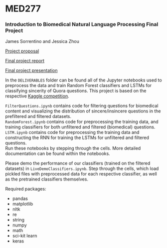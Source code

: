 # MED277

### Introduction to Biomedical Natural Language Processing Final Project 
James Sorrentino and Jessica Zhou

[Project proposal](https://docs.google.com/document/d/1CuFxbl7UYIsE8zaTxz7CsERl31eqVIJaM7aDxzFsWqU/edit?usp=sharing)

[Final project report](https://docs.google.com/document/d/1H5nZ3QRxygRVN4XT-zGZPvzfdh82XzjH0bJnDklcCZw/edit?usp=sharing)

[Final project presentation](https://docs.google.com/presentation/d/1nnD3AUv3o0FKc7B7z9bW2O10pIfAblt06K3jR8_eFbM/edit?usp=sharing)

In the `DELIVERABLES` folder can be found all of the Jupyter notebooks used to preprocess the data and train Random Forest classifiers and LSTMs for classifying sincerity of Quora questions. This project is based on the respective [Kaggle competition](https://www.kaggle.com/c/quora-insincere-questions-classification).

`FilterQuestions.ipynb` contains code for filtering questions for biomedical content and visualizing the distribution of sincere/insincere questions in the prefiltered and filtered datasets.\
`RandomForest.ipynb` contains code for preprocessing the training data, and training classifiers for both unfiltered and filtered (biomedical) questions.\
`LSTM.ipynb` contains code for preprocessing the training data and constructing the RNN for training the LSTMs for unfiltered and filtered questions.\
Run these notebooks by stepping through the cells. More detailed documentation can be found within the notebooks.

Please demo the performance of our classifiers (trained on the filtered datasets) in `LiveDemoClassifiers.ipynb`. Step through the cells, which load pickled files with preprocessed data for each respective classifier, as well as the pretrained classifiers themselves.

Required packages:
- pandas
- matplotlib
- nltk
- re
- string
- numpy
- math
- sci-kit learn
- keras 

